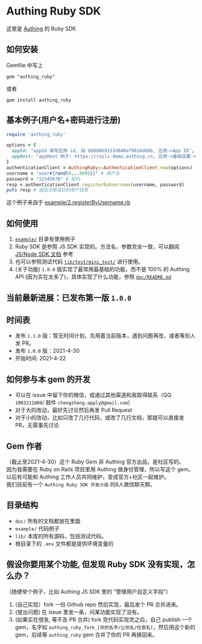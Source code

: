 # Authing Ruby SDK
这里是 [Authing](https://www.authing.cn/) 的 Ruby SDK  

## 如何安装
Gemfile 中写上
```
gem "authing_ruby"
```

或者
```
gem install authing_ruby
```

## 基本例子(用户名+密码进行注册)
```ruby
require 'authing_ruby'

options = {
  appId: "appId 填写应用 id, 如 60800b9151d040af9016d60b, 应用->App ID",
  appHost: "appHost 例子: https://rails-demo.authing.cn, 应用->基础设置->认证地址",
}
authenticationClient = AuthingRuby::AuthenticationClient.new(options)
username = "user#{rand(0...9999)}" # 用户名
password = "12345678" # 密码
resp = authenticationClient.registerByUsername(username, password)
puts resp # 返回注册成功的用户信息
```
这个例子来自于 [example/2.registerByUsername.rb](./example/2.registerByUsername.rb)

## 如何使用
1. [`example/`](example/) 目录有使用例子
2. Ruby SDK 是参照 JS SDK 实现的。方法名，参数完全一致，可以翻阅 [JS/Node SDK 文档](https://docs.authing.cn/v2/reference/sdk-for-node/) 参考
3. 也可以参照测试代码 [`lib/test/mini_test/`](./lib/test/mini_test) 进行使用。
2. (关于功能) `1.0.0` 版实现了最常用最基础的功能，而不是 100% 的 Authing API (因为实在太多了)，具体实现了什么功能，参照 [`doc/README.md`](./doc/README.md)

## 当前最新进展：已发布第一版 `1.0.0`

## 时间表
* 发布 `1.1.0` 版：暂无时间计划，先用着当前版本，遇到问题再改，或者等別人发 PR。  
* 发布 `1.0.0` 版：2021-4-30
* 开始时间: 2021-4-22

## 如何参与本 gem 的开发
* 可以在 issue 中留下你的微信，或通过其他渠道和我取得联系（QQ `1003211008`/ 邮件 `chengzheng.apply@gmail.com`）
* 对于大的改动，最好先讨论然后再发 Pull Request
* 对于小的改动，比如只改了几行代码，或改了几行文档，那就可以直接发 PR，无需事先讨论

## Gem 作者
（截止至2021-4-30）这个 Ruby Gem 非 Authing 官方出品，是社区写的。        
因为我需要在 Ruby on Rails 项目里用 Authing 做身份管理，所以写这个 gem。   
以后有可能和 Authing 工作人员共同维护，变成官方+社区一起维护。   
我们目前有一个 `Authing Ruby SDK 开发小组` 的6人微信聊天群。   

## 目录结构
* `doc/` 所有的文档都放在里面
* `example/` 代码例子
* `lib/` 本库的所有源码，包括测试代码。  
* 根目录下的 `.env` 文件都是提供环境变量的

## 假设你要用某个功能, 但发现 Ruby SDK 没有实现，怎么办？
（随便举个例子，比如 Authing JS SDK 里的 "管理用户自定义字段"）

1. (自己实现）fork 一份 Github repo 然后实现，最后发个 PR 合并进来。
2. (提出问题) 在 issue 里发一条，问某功能实现了没有。 
3. (如果实在很急, 等不及 PR 合并) fork 完代码实现完之后，自己 publish 一个 gem，名字如 `authing_ruby_fork_[你的名字/公司名/任意名]`，然后用这个新的 gem，后续等 `authing_ruby` gem 合并了你的 PR 再换回来。